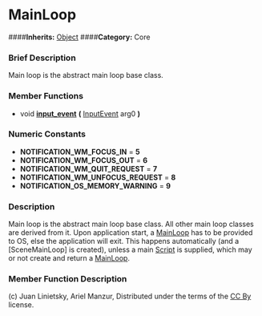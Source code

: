 #  MainLoop  
####**Inherits:** [Object](class_object)
####**Category:** Core

###  Brief Description  
Main loop is the abstract main loop base class.

###  Member Functions 
  * void  **[input&#95;event](#input_event)**  **(** [InputEvent](class_inputevent) arg0  **)**

###  Numeric Constants  
  * **NOTIFICATION_WM_FOCUS_IN** = **5**
  * **NOTIFICATION_WM_FOCUS_OUT** = **6**
  * **NOTIFICATION_WM_QUIT_REQUEST** = **7**
  * **NOTIFICATION_WM_UNFOCUS_REQUEST** = **8**
  * **NOTIFICATION_OS_MEMORY_WARNING** = **9**

###  Description  
Main loop is the abstract main loop base class. All other main loop classes are derived from it. Upon application start, a [MainLoop](class_mainloop) has to be provided to OS, else the application will exit. This happens automatically (and a [SceneMainLoop] is created), unless a main [Script](class_script) is supplied, which may or not create and return a [MainLoop](class_mainloop).

###  Member Function Description  


(c) Juan Linietsky, Ariel Manzur, Distributed under the terms of the [CC By](https://creativecommons.org/licenses/by/3.0/legalcode) license.
